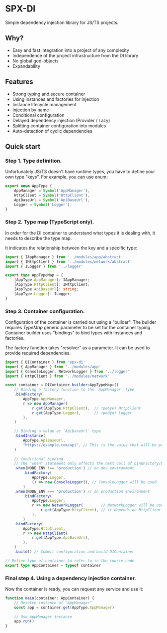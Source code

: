 # SPX-DI
Simple dependency injection library for JS/TS projects.

## Why?
- Easy and fast integration into a project of any complexity
- Independence of the project infrastructure from the DI library
- No global god-objects
- Expandability

## Features
- Strong typing and secure container
- Using instances and factories for injection
- Instance lifecycle management
- Injection by name
- Conditional configuration
- Delayed dependency injection (Provider / Lazy)
- Splitting container configuration into modules
- Auto-detection of cyclic dependencies

## Quick start

### Step 1. Type definition.
Unfortunately JS/TS doesn't have runtime types, you have to define your own type "keys".
For example, you can use enum:

```ts
export enum AppType {
    AppManager = Symbol('AppManager'),
    HttpClient = Symbol('HttpClient'),
    ApiBaseUrl = Symbol('ApiBaseUrl'),
    Logger = Symbol('Logger'),
}
```

### Step 2. Type map (TypeScript only).
In order for the DI container to understand what types it is dealing with, 
it needs to describe the type map.

It indicates the relationship between the key and a specific type:

```ts
import { IAppManager } from '../modules/app/abstract'
import { IHttpClient } from '../modules/network/abstract'
import { ILogger } from '../logger'

export type AppTypeMap = {
    [AppType.AppManager]: IAppManager;
    [AppType.HttpClient]: IHttpClient;
    [AppType.ApiBaseUrl]: string;
    [AppType.Logger]: ILogger;
}
```

### Step 3. Container configuration.
Configuration of the container is carried out using a "builder".
The builder requires *TypeMap* generic parameter to be set for the container typing.
Container builder uses "bindings" to bind types with instances and factories.

The factory function takes "resolver" as a parameter.
It can be used to provide required dependencies.

```ts
import { DIContainer } from 'spx-di'
import { AppManager } from '../modules/app'
import { ConsoleLogger, NetworkLogger } from '../logger'
import { HttpClient } from '../modules/network'

const container = DIContainer.builder<AppTypeMap>()
    // Binding a factory function to the `AppManager` type
    .bindFactory(
        AppType.AppManager,
        r => new AppManager(
            r.get(AppType.HttpClient),  // требует HttpClient
            r.get(AppType.Logger),      // требует Logger
        ),
    )

    // Binding a value as `ApiBaseUrl` type
    .bindInstance(
        AppType.ApiBaseUrl,
        "https://example.com/api", // This is the value that will be provided
    )
    
    // Conditional binding
    // The "when" statement only affects the next call of bindFactory/bindInstance
    .when(NODE_ENV !== 'production') // on dev environment
        .bindFactory(
            AppType.Logger,
            () => new ConsoleLogger(), // ConsoleLogger will be used
        )
    .when(NODE_ENV === 'production') // on production environment
        .bindFactory(
            AppType.Logger,
            r => new NetworkLogger(        // NetworkLogger will be used
                r.get(AppType.HttpClient), // it depends on HttpClient
            ),
        )
    .bindFactory(
        AppType.HttpClient,
        r => new HttpClient(
            r.get(AppType.ApiBaseUrl),
        ),
    )
    .build() // Commit configuration and build DIContainer

// Define type of container to refer to in the source code
export type AppContainer = typeof container
```

### Final step 4. Using a dependency injection container.
Now the container is ready, you can request any service and use it:
```ts
function main(container: AppContainer) {
    // Resolve instance of "AppManager"
    const app = container.get(AppType.AppManager)
    
    // Use AppManager instance
    app.run()
}
```